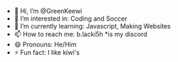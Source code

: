 - 👋 Hi, I’m @GreenKeewi
- 👀 I’m interested in: Coding and Soccer
- 🌱 I’m currently learning: Javascript, Making Websites
- 📫 How to reach me: b.lacki5h *is my discord
- 😄 Pronouns: He/Him
- ⚡ Fun fact: I like kiwi's
